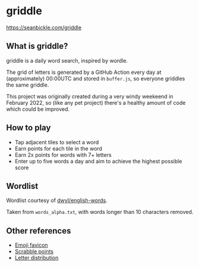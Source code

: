 # griddle

https://seanbickle.com/griddle

## What is griddle?

griddle is a daily word search, inspired by wordle.

The grid of letters is generated by a GitHub Action every day at
(approximately) 00:00UTC and stored in `buffer.js`, so everyone griddles the
same griddle.

This project was originally created during a very windy weekeend in February
2022, so (like any pet project) there's a healthy amount of code which could
be improved.

## How to play

* Tap adjacent tiles to select a word
* Earn points for each tile in the word
* Earn 2x points for words with 7+ letters
* Enter up to five words a day and aim to achieve the highest possible score

## Wordlist

Wordlist courtesy of [dwyl/english-words](https://github.com/dwyl/english-words).

Taken from `words_alpha.txt`, with words longer than 10 characters removed.

## Other references

* [Emoji favicon](https://css-tricks.com/emoji-as-a-favicon/)
* [Scrabble points](https://www.eoiaviles.org/repositorio/mjose/STORIES/death_scrabble/scrabble_rules.html)
* [Letter distribution](https://www3.nd.edu/~busiforc/handouts/cryptography/letterfrequencies.html)

